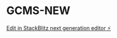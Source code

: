 # GCMS-NEW

[Edit in StackBlitz next generation editor ⚡️](https://stackblitz.com/~/github.com/Love2spy/GCMS-NEW)